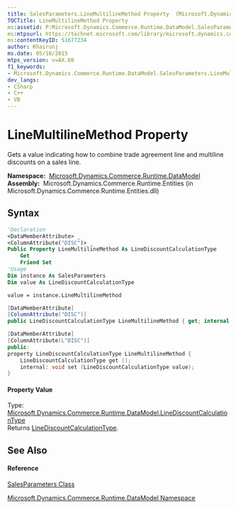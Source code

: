 ```yaml
---
title: SalesParameters.LineMultilineMethod Property  (Microsoft.Dynamics.Commerce.Runtime.DataModel)
TOCTitle: LineMultilineMethod Property
ms:assetid: P:Microsoft.Dynamics.Commerce.Runtime.DataModel.SalesParameters.LineMultilineMethod
ms:mtpsurl: https://technet.microsoft.com/library/microsoft.dynamics.commerce.runtime.datamodel.salesparameters.linemultilinemethod(v=AX.60)
ms:contentKeyID: 51677234
author: Khairunj
ms.date: 05/18/2015
mtps_version: v=AX.60
f1_keywords:
- Microsoft.Dynamics.Commerce.Runtime.DataModel.SalesParameters.LineMultilineMethod
dev_langs:
- CSharp
- C++
- VB
---
```


# LineMultilineMethod Property

Gets a value indicating how to combine trade agreement line and multiline discounts on a sales line.

**Namespace:**  [Microsoft.Dynamics.Commerce.Runtime.DataModel](microsoft-dynamics-commerce-runtime-datamodel-namespace.md)  
**Assembly:**  Microsoft.Dynamics.Commerce.Runtime.Entities (in Microsoft.Dynamics.Commerce.Runtime.Entities.dll)

## Syntax

``` vb
'Declaration
<DataMemberAttribute> _
<ColumnAttribute("DISC")> _
Public Property LineMultilineMethod As LineDiscountCalculationType
    Get
    Friend Set
'Usage
Dim instance As SalesParameters
Dim value As LineDiscountCalculationType

value = instance.LineMultilineMethod
```

``` csharp
[DataMemberAttribute]
[ColumnAttribute("DISC")]
public LineDiscountCalculationType LineMultilineMethod { get; internal set; }
```

``` c++
[DataMemberAttribute]
[ColumnAttribute(L"DISC")]
public:
property LineDiscountCalculationType LineMultilineMethod {
    LineDiscountCalculationType get ();
    internal: void set (LineDiscountCalculationType value);
}
```

#### Property Value

Type: [Microsoft.Dynamics.Commerce.Runtime.DataModel.LineDiscountCalculationType](linediscountcalculationtype-enumeration-microsoft-dynamics-commerce-runtime-datamodel.md)  
Returns [LineDiscountCalculationType](linediscountcalculationtype-enumeration-microsoft-dynamics-commerce-runtime-datamodel.md).  

## See Also

#### Reference

[SalesParameters Class](salesparameters-class-microsoft-dynamics-commerce-runtime-datamodel.md)

[Microsoft.Dynamics.Commerce.Runtime.DataModel Namespace](microsoft-dynamics-commerce-runtime-datamodel-namespace.md)

